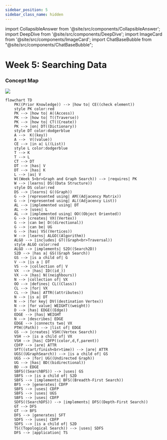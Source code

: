 ```yaml
---
sidebar_position: 5
sidebar_class_name: hidden
---
```


import CollapsibleAnswer from '@site/src/components/CollapsibleAnswer';
import DeepDive from '@site/src/components/DeepDive';
import ImageCard from '@site/src/components/ImageCard';
import ChatBaseBubble from "@site/src/components/ChatBaseBubble";

# Week 5: Searching Data


<ChatBaseBubble/>

### Concept Map

![](https://www.dropbox.com/scl/fi/kxkl5112qw81pmruroc2w/DDW-Concept-Map-Week-5.drawio.png?rlkey=wu4ctxusyxkof1z75bkhiz8jp&raw=1)

```mermaid
flowchart TD
    PK((Prior Knowledge)) --> |how to| CE((check element))
    style PK color:red
    PK --> |how to| A((Access))
    PK --> |how to| T((Traverse))
    PK --> |how to| CT((Create))
    PK --> |on| DT((Dictionary))
    style DT color:dodgerblue
    A -->  K((key))
    A -->  V((value))
    CE --> |in a| L((List))
    style L color:dodgerblue
    T --> K
    T --> L
    CT --> DT
    DT --> |has| V
    DT --> |has| K
    L --> |as| V
    W((Week 5<br>Graph and Graph Search)) --> |requires| PK
    W --> |learns| DS((Data Structure))
    style DS color:red
    DS --> |learns| G((Graph))
    G --> |represented using| AM((Adjacency Matrix))
    G --> |represented using| AL((Adjacency List))
    AL --> |implemented using| DT
    AL --> |uses| L
    AL --> |implemented using| OO((Object Oriented))
    G --> |creates| VX((Vertex))
    G --> |can be| D((directional))
    G --> |can be| UG
    G --> |has| VS((Vertices))
    W --> |learns| ALGO((Algorithm))
    ALGO --> |includes| GT((Graph<br>Traversal))
    style ALGO color:red
    ALGO --> |implements| S2D((Search2D))
    S2D --> |has a| GS((Graph Search))
    GS --> |is a child of| G
    V --> |is a | DT
    VS --> |collection of| V
    VX  --> |has| ID((id_))
    VX --> |has| N((neighbours))
    N --> |collection of| VX
    OO --> |defines| CL((Class))
    CL --> |for| VX
    CL --> |has| ATTR((attributes)) 
    N --> |is a| DT
    N --> |for key| DV((destination Vertex))
    N --> |for value| WEIGHT((weight))
    D --> |has| EDGE((Edge))
    EDGE --> |has| WEIGHT
    N --> |describes| EDGE
    EDGE --> |connects two| VX
    PTH((Path)) --> |list of| EDGE
    GS --> |creates| VSH((Vertex Search))
    VSH --> |is a child of| VX
    VSH --> |has| CDFP((color,d,f,parent))
    CDFP --> |are| ATTR
    SFT((start/finish<br>time)) --> |are| ATTR
    UGS((UGraphSearch)) --> |is a child of| GS
    UGS --> |for| UG((Undirected Graph))
    UG --> |has| BD((bidirectional))
    BD --> EDGE
    SBFS((SearchBFS)) --> |uses| GS
    SBFS --> |is a child of| S2D
    SBFS --> |implements| BFS((Breadth-First Search))
    BFS --> |generates| CDFP
    SBFS --> |uses| CDFP
    SBFS --> |uses| UGS
    SBFS --> |uses| CDFP
    SDFS((SearchDFS)) --> |implements| DFS((Depth-First Search))
    GT --> DFS
    GT --> BFS
    DFS --> |generates| SFT
    SDFS --> |uses| CDFP
    SDFS --> |is a child of| S2D
    TS((Topological Search)) --> |uses| SDFS
    DFS --> |application| TS
```

